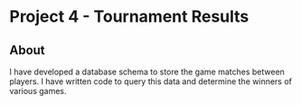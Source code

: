 # Project 4 - Tournament Results

## About
I have developed a database schema to store the game matches between players. I have written code to query this data and determine the winners of various games.
